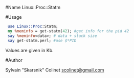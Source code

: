 #Name Linux::Proc::Statm

#Usage

```perl
 use Linux::Proc:Statm;
 my %meminfo = get-statm(42); #get info for the pid 42
 say %meminfo<data>; # data + stack size
 say get-statm.perl; #use $*PID
```

Values are given in Kb.

#Author

Sylvain "Skarsnik" Colinet <scolinet@gmail.com>

